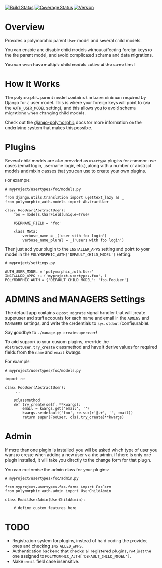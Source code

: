 [![Build Status](https://img.shields.io/travis/ixc/django-polymorphic-auth.svg)](https://travis-ci.org/ixc/django-polymorphic-auth)
[![Coverage Status](https://img.shields.io/coveralls/ixc/django-polymorphic-auth.svg)](https://coveralls.io/github/ixc/django-polymorphic-auth)
[![Version](https://img.shields.io/pypi/v/django-polymorphic-auth.svg)](https://pypi.python.org/pypi/django-polymorphic-auth)

# Overview

Provides a polymorphic parent `User` model and several child models.

You can enable and disable child models without affecting foreign keys to the
the parent model, and avoid complicated schema and data migrations.

You can even have multiple child models active at the same time!

# How It Works

The polymorphic parent model contains the bare minimum required by Django for a
user model. This is where your foreign keys will point to (via the
`AUTH_USER_MODEL` setting), and this allows you to avoid schema migrations when
changing child models.

Check out the [django-polymorphic][django-polymorphic] docs for more
information on the underlying system that makes this possible.

# Plugins

Several child models are also provided as `usertype` plugins for common use
cases (email login, username login, etc.), along with a number of abstract
models and mixin classes that you can use to create your own plugins.

For example:

    # myproject/usertypes/foo/models.py

    from django.utils.translation import ugettext_lazy as _
    from polymorphic_auth.models import AbstractUser

    class FooUser(AbstractUser):
        foo = models.CharField(unique=True)

        USERNAME_FIELD = 'foo'

        class Meta:
            verbose_name = _('user with foo login')
            verbose_name_plural = _('users with foo login')

Then just add your plugin to the `INSTALLED_APPS` setting and point to your
model in the `POLYMORPHIC_AUTH['DEFAULT_CHILD_MODEL']` setting:

    # myproject/settings.py

    AUTH_USER_MODEL = 'polymorphic_auth.User'
    INSTALLED_APPS += ('myproject.usertypes.foo', )
    POLYMORPHIC_AUTH = {'DEFAULT_CHILD_MODEL': 'foo.FooUser'}

# ADMINS and MANAGERS Settings

The default app contains a `post_migrate` signal handler that will create
superuser and staff accounts for each name and email in the `ADMINS` and
`MANAGERS` settings, and write the credentials to `sys.stdout` (configurable).

Say goodbye to `./manage.py createsuperuser`!

To add support to your custom plugins, override the `AbstractUser.try_create`
classmethod and have it derive values for required fields from the `name` and
`email` kwargs.

For example:

    # myproject/usertypes/foo/models.py

    import re

    class FooUser(AbstractUser):
        ...

        @classmethod
        def try_create(self, **kwargs):
            email = kwargs.get('email', '')
            kwargs.setdefault('foo', re.sub(r'@.+', '', email))
            return super(FooUser, cls).try_create(**kwargs)

# Admin

If more than one plugin is installed, you will be asked which type of user you
want to create when adding a new user via the admin. If there is only one
plugin installed, it will take you directly to the change form for that plugin.

You can customise the admin class for your plugins:

    # myproject/usertypes/foo/admin.py

    from myproject.usertypes.foo.forms import FooForm
    from polymorphic_auth.admin import UserChildAdmin

    class EmailUserAdmin(UserChildAdmin):

        # define custom features here

# TODO

  * Registration system for plugins, instead of hard coding the provided ones
    and checking `INSTALLED_APPS`.
  * Authentication backend that checks all registered plugins, not just the one
    assigned to `POLYMORPHIC_AUTH['DEFAULT_CHILD_MODEL']`.
  * Make `email` field case insensitive.


[django-polymorphic]: https://django-polymorphic.readthedocs.org/en/latest/index.html
